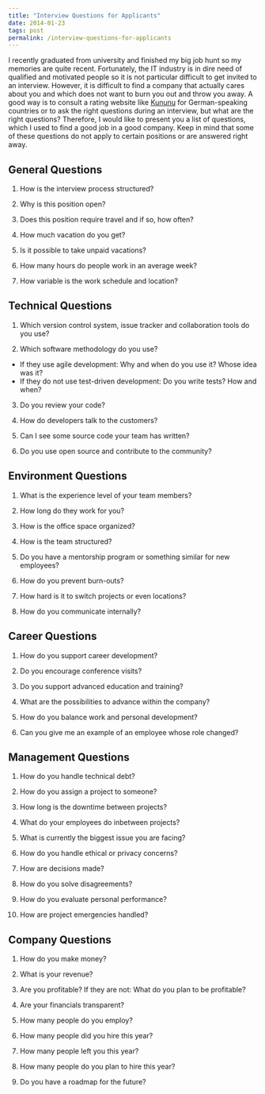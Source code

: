 ```yaml
---
title: "Interview Questions for Applicants"
date: 2014-01-23
tags: post
permalink: /interview-questions-for-applicants
---
```


I recently graduated from university and finished my big job hunt so my memories are quite recent. Fortunately, the IT industry is in dire need of qualified and motivated people so it is not particular difficult to get invited to an interview. However, it is difficult to find a company that actually cares about you and which does not want to burn you out and throw you away. A good way is to consult a rating website like [Kununu](http://www.kununu.com/) for German-speaking countries or to ask the right questions during an interview, but what are the right questions? Therefore, I would like to present you a list of questions, which I used to find a good job in a good company. Keep in mind that some of these questions do not apply to certain positions or are answered right away.

## General Questions

1. How is the interview process structured?

2. Why is this position open?

3. Does this position require travel and if so, how often?

4. How much vacation do you get?

5. Is it possible to take unpaid vacations?

6. How many hours do people work in an average week?

7. How variable is the work schedule and location?

## Technical Questions

1. Which version control system, issue tracker and collaboration tools do you use?

2. Which software methodology do you use?

- If they use agile development: Why and when do you use it? Whose idea was it?
- If they do not use test-driven development: Do you write tests? How and when?

3. Do you review your code?

4. How do developers talk to the customers?

5. Can I see some source code your team has written?

6. Do you use open source and contribute to the community?

## Environment Questions

1. What is the experience level of your team members?

2. How long do they work for you?

3. How is the office space organized?

4. How is the team structured?

5. Do you have a mentorship program or something similar for new employees?

6. How do you prevent burn-outs?

7. How hard is it to switch projects or even locations?

8. How do you communicate internally?

## Career Questions

1. How do you support career development?

2. Do you encourage conference visits?

3. Do you support advanced education and training?

4. What are the possibilities to advance within the company?

5. How do you balance work and personal development?

6. Can you give me an example of an employee whose role changed?

## Management Questions

1. How do you handle technical debt?

2. How do you assign a project to someone?

3. How long is the downtime between projects?

4. What do your employees do inbetween projects?

5. What is currently the biggest issue you are facing?

6. How do you handle ethical or privacy concerns?

7. How are decisions made?

8. How do you solve disagreements?

9. How do you evaluate personal performance?

10. How are project emergencies handled?

## Company Questions

1. How do you make money?

2. What is your revenue?

3. Are you profitable? If they are not: What do you plan to be profitable?

4. Are your financials transparent?

5. How many people do you employ?

6. How many people did you hire this year?

7. How many people left you this year?

8. How many people do you plan to hire this year?

9. Do you have a roadmap for the future?
